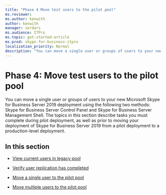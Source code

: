 ```yaml
---
title: "Phase 4 Move test users to the pilot pool"
ms.reviewer: 
ms.author: kenwith
author: kenwith
manager: serdars
ms.audience: ITPro
ms.topic: get-started-article
ms.prod: skype-for-business-itpro
localization_priority: Normal
description: "You can move a single user or groups of users to your new Microsoft Skype for Business Server 2019 deployment using the following two methods: Skype for Business Server Control Panel and Skype for Business Server Management Shell. The topics in this section describe tasks you must complete during pilot deployment, as well as prior to moving your deployment of Skype for Business Server 2019 from a pilot deployment to a production-level deployment."
---
```


# Phase 4: Move test users to the pilot pool

You can move a single user or groups of users to your new Microsoft Skype for Business Server 2019 deployment using the following two methods: Skype for Business Server Control Panel and Skype for Business Server Management Shell. The topics in this section describe tasks you must complete during pilot deployment, as well as prior to moving your deployment of Skype for Business Server 2019 from a pilot deployment to a production-level deployment.
  
## In this section

- [View current users in legacy pool](view-current-users-in-legacy-pool.md)
    
- [Verify user replication has completed](verify-user-replication-has-completed.md)
    
- [Move a single user to the pilot pool](move-a-single-user-to-the-pilot-pool.md)
    
- [Move multiple users to the pilot pool](move-multiple-users-to-the-pilot-pool.md)
    

